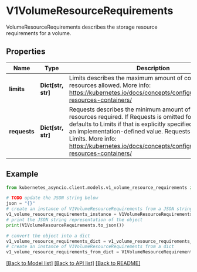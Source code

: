 # V1VolumeResourceRequirements

VolumeResourceRequirements describes the storage resource requirements for a volume.

## Properties

Name | Type | Description | Notes
------------ | ------------- | ------------- | -------------
**limits** | **Dict[str, str]** | Limits describes the maximum amount of compute resources allowed. More info: https://kubernetes.io/docs/concepts/configuration/manage-resources-containers/ | [optional] 
**requests** | **Dict[str, str]** | Requests describes the minimum amount of compute resources required. If Requests is omitted for a container, it defaults to Limits if that is explicitly specified, otherwise to an implementation-defined value. Requests cannot exceed Limits. More info: https://kubernetes.io/docs/concepts/configuration/manage-resources-containers/ | [optional] 

## Example

```python
from kubernetes_asyncio.client.models.v1_volume_resource_requirements import V1VolumeResourceRequirements

# TODO update the JSON string below
json = "{}"
# create an instance of V1VolumeResourceRequirements from a JSON string
v1_volume_resource_requirements_instance = V1VolumeResourceRequirements.from_json(json)
# print the JSON string representation of the object
print(V1VolumeResourceRequirements.to_json())

# convert the object into a dict
v1_volume_resource_requirements_dict = v1_volume_resource_requirements_instance.to_dict()
# create an instance of V1VolumeResourceRequirements from a dict
v1_volume_resource_requirements_from_dict = V1VolumeResourceRequirements.from_dict(v1_volume_resource_requirements_dict)
```
[[Back to Model list]](../README.md#documentation-for-models) [[Back to API list]](../README.md#documentation-for-api-endpoints) [[Back to README]](../README.md)


